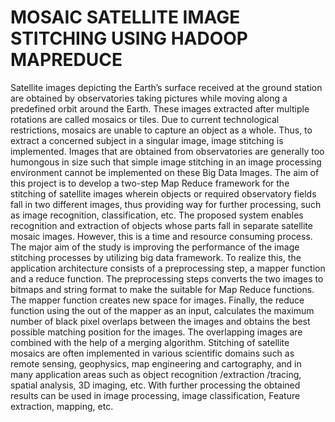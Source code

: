 # MOSAIC SATELLITE IMAGE STITCHING USING HADOOP MAPREDUCE
Satellite images depicting the Earth’s surface received at the ground station are obtained by observatories taking pictures while moving along a predefined orbit around the Earth. These images extracted after multiple rotations are called mosaics or tiles. Due to current technological restrictions, mosaics are unable to capture an object as a whole. Thus, to extract a concerned subject in a singular image, image stitching is implemented. Images that are obtained from observatories are generally too humongous in size such that simple image stitching in an image processing environment cannot be implemented on these Big Data Images.
The aim of this project is to develop a two-step Map Reduce framework for the stitching of satellite images wherein objects or required observatory fields fall in two different images, thus providing way for further processing, such as image recognition, classification, etc. The proposed system enables recognition and extraction of objects whose parts fall in separate satellite mosaic images. However, this is a time and resource consuming process. The major aim of the study is improving the performance of the image stitching processes by utilizing big data framework. To realize this, the application architecture consists of a preprocessing step, a mapper function and a reduce function. The preprocessing steps converts the two images to bitmaps and string format to make the suitable for Map Reduce functions. The mapper function creates new space for images. Finally, the reduce function using the out of the mapper as an input, calculates the maximum number of black pixel overlaps between the
images and obtains the best possible matching position for the images. The overlapping images are combined with the help of a merging algorithm. 
Stitching of satellite mosaics are often implemented in various scientific domains such as remote sensing, geophysics, map engineering and cartography, and in many application areas such as object recognition /extraction /tracing, spatial analysis, 3D imaging, etc. With further processing the obtained results can be used in image processing, image classification, Feature
extraction, mapping, etc.
